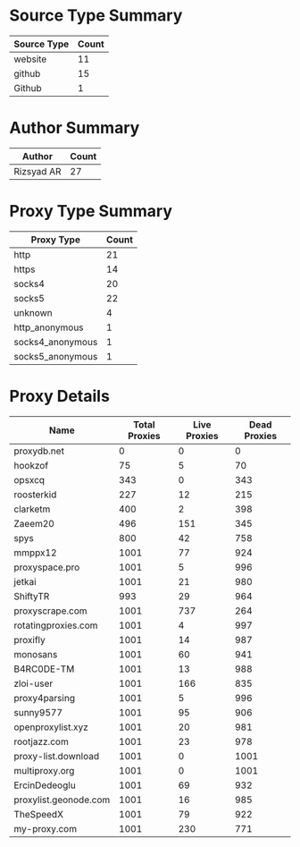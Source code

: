 # Source Type Summary

| Source Type | Count |
|-------------|-------|
| website | 11 |
| github | 15 |
| Github | 1 |


# Author Summary

| Author | Count |
|--------|-------|
| Rizsyad AR | 27 |


# Proxy Type Summary

| Proxy Type | Count |
|------------|-------|
| http | 21 |
| https | 14 |
| socks4 | 20 |
| socks5 | 22 |
| unknown | 4 |
| http_anonymous | 1 |
| socks4_anonymous | 1 |
| socks5_anonymous | 1 |


# Proxy Details

| Name | Total Proxies | Live Proxies | Dead Proxies |
|------|---------------|--------------|---------------|
| proxydb.net | 0 | 0 | 0 |
| hookzof | 75 | 5 | 70 |
| opsxcq | 343 | 0 | 343 |
| roosterkid | 227 | 12 | 215 |
| clarketm | 400 | 2 | 398 |
| Zaeem20 | 496 | 151 | 345 |
| spys | 800 | 42 | 758 |
| mmppx12 | 1001 | 77 | 924 |
| proxyspace.pro | 1001 | 5 | 996 |
| jetkai | 1001 | 21 | 980 |
| ShiftyTR | 993 | 29 | 964 |
| proxyscrape.com | 1001 | 737 | 264 |
| rotatingproxies.com | 1001 | 4 | 997 |
| proxifly | 1001 | 14 | 987 |
| monosans | 1001 | 60 | 941 |
| B4RC0DE-TM | 1001 | 13 | 988 |
| zloi-user | 1001 | 166 | 835 |
| proxy4parsing | 1001 | 5 | 996 |
| sunny9577 | 1001 | 95 | 906 |
| openproxylist.xyz | 1001 | 20 | 981 |
| rootjazz.com | 1001 | 23 | 978 |
| proxy-list.download | 1001 | 0 | 1001 |
| multiproxy.org | 1001 | 0 | 1001 |
| ErcinDedeoglu | 1001 | 69 | 932 |
| proxylist.geonode.com | 1001 | 16 | 985 |
| TheSpeedX | 1001 | 79 | 922 |
| my-proxy.com | 1001 | 230 | 771 |
